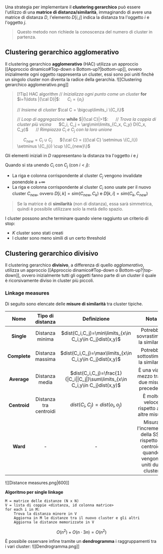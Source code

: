 Una strategia per implementare il **clustering gerarchico** può essere l'utilizzo di una **matrice di distanza/similarità**, immaginando di avere una matrice di distanza $D$, l'elemento $D[i,j]$ indica la distanza tra l'oggetto $i$ e l'oggetto $j$.
>Questo metodo non richiede la conoscenza del numero di cluster in partenza.

## Clustering gerarchico agglomerativo
Il clustering gerarchico **agglomerativo** (HAC) utilizza un approccio [[Approccio dinamico#Top-down o Bottom-up?|bottom-up]], ovvero inizialmente ogni oggetto rappresenta un cluster, essi sono poi uniti finchè un singolo cluster non diventa la radice della gerarchia.
![[Clustering gerarchico agglomerativo.png]]

>[!Tip] HAC algorithm
>// _Inizializza ogni punto come un cluster_
>**for** $i=1\ldots |{\cal D}|$:
>$\quad$ $C_i = \{o_i\}$
>
>// _Insieme di cluster_
>$\cal C = \bigcup\limits_i \{C_i\}$ 
>
>// _Loop di aggregazione_
>**while** $|{\cal C}|>1$:
>$\quad$ // _Trova la coppia di cluster più vicina_
>$\quad$ $C_i, C_j = \arg\min\limits_{C_x, C_y} D(C_x, C_y)$
>$\quad$ // _Rimpiazza_ $C_i$ _e_ $C_j$ _con la loro unione_
>
>$\quad$ $C_{new} = C_i\cup C_j$
>$\quad$ ${\cal C} = (({\cal C} \setminus \{C_i\}) \setminus \{C_j\}) \cup \{C_{new}\}$

Gli elementi iniziali in $D$ rappresentano la distanza tra l'oggetto $i$ e $j$

Quando si sta unendo $C_i$ con $C_j$ (con $i<j$):
- La riga e colonna corrispondente al cluster $C_j$ vengono invalidate ponendole a $+\infty$
- La riga e colonna corrispondente al cluster $C_i$ sono usate per il nuovo cluster $C_{new}$, ovvero $D[i,k]=sim(C_{new}, C_k)$ e $D[k,i]=sim(C_k,C_{new})$

>Se la matrice è di **similarità** (non di distanza), essa sarà simmetrica, quindi è possibile utilizzare solo la metà dello spazio.

I cluster possono anche terminare quando viene raggiunto un criterio di stop:
- $K$ cluster sono stati creati
- I cluster sono meno simili di un certo threshold

## Clustering gerarchico divisivo
Il clustering gerarchico **divisivo**, a differenza di quello _agglomerativo_, utilizza un approccio [[Approccio dinamico#Top-down o Bottom-up?|top-down]], ovvero inizialmente tutti gli oggetti fanno parte di un cluster il quale è ricorsivamente diviso in cluster più piccoli.

### Linkage measures
Di seguito sono elencate delle **misure di similarità** tra cluster tipiche.

|     Nome     |    Tipo di distanza    |                                   Definizione                                    |                                         Nota                                         |
| :----------: | :--------------------: | :------------------------------------------------------------------------------: | :----------------------------------------------------------------------------------: |
|  **Single**  |    Distanza minima     |             $dist(C_i,C_j)=\min\limits_{x\in C_i,y\in C_j}dist(x,y)$             |                         Potrebbe sovrastimare la similarità                          |
| **Complete** |    Distanza massima    |             $dist(C_i,C_j)=\max\limits_{x\in C_i,y\in C_j}dist(x,y)$             |                         Potrebbe sottostimare la similarità                          |
| **Average**  |     Distanza media     | $dist(C_i,C_j)=\frac{1}{\|C_i\|\|C_j\|}\sum\limits_{x\in C_i,y\in C_j}dist(x,y)$ |                   È una via di mezzo tra le due misure precedenti                    |
| **Centroid** | Distanza tra centroidi |                          $dist(C_i,C_j)=dist(o_i,o_j)$                           |                      È molto veloce rispetto alle altre misure                       |
|   **Ward**   |           -            |                                        -                                         | Misura l'incremento della SSE rispetto ai centroidi quando vengono uniti due cluster |

![[Distance measures.png|600]]

**Algoritmo per single linkage**
```
M = matrice delle distanze (N x N)
V = lista di coppie <distanza, id colonna matrice>
for each i in M:
	Trova la distanza minore in V
	Aggiorna in M le distanze tra il nuovo cluster e gli altri
	Aggiorna le distanze memorizzate in V
```
$$O(n^2)+O(n\cdot 3n)=O(n^2)$$

È possibile osservare infine tramite un **dendrogramma** i raggruppamenti tra i vari cluster:
![[Dendrogramma.png]]
